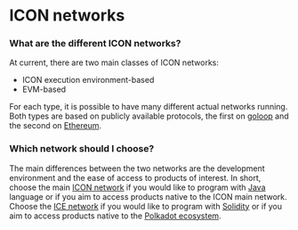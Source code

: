 # ICON networks

### What are the different ICON networks?

At current, there are two main classes of ICON networks:

* ICON execution environment-based
* EVM-based

For each type, it is possible to have many different actual networks running. Both types are based on publicly available protocols, the first on [goloop](../../concepts/computational-utilities/goloop/) and the second on [Ethereum](https://ethereum.org/en/).

### Which network should I choose?

The main differences between the two networks are the development environment and the ease of access to products of interest. In short, choose the main [ICON network](main-network.md) if you would like to program with [Java](https://en.wikipedia.org/wiki/Java\_\(programming\_language\)) language or if you aim to access products native to the ICON main network. Choose the [ICE network](https://icenetwork.io/) if you would like to program with [Solidity](https://en.wikipedia.org/wiki/Solidity) or if you aim to access products native to the [Polkadot ecosystem](https://polkadot.network/).
